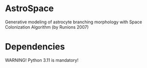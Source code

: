# AstroSpace
Generative modeling of astrocyte branching morphology with Space Colonization Algorithm (by Runions 2007)
# Dependencies
WARNING! Python 3.11 is mandatory!
